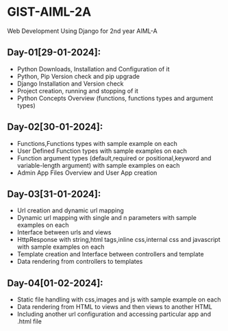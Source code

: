 # GIST-AIML-2A
Web Development Using Django for 2nd year AIML-A

## Day-01[29-01-2024]:
  - Python Downloads, Installation and Configuration of it
  - Python, Pip Version check and pip upgrade
  - Django Installation and Version check
  - Project creation, running and stopping of it
  - Python Concepts Overview (functions, functions types and argument types)

## Day-02[30-01-2024]:
  - Functions,Functions types with sample example on each
  - User Defined Function types with sample examples on each
  - Function argument types (default,required or positional,keyword and variable-length argument) with sample examples on each
  - Admin App Files Overview and User App creation

## Day-03[31-01-2024]:
  - Url creation and dynamic url mapping
  - Dynamic url mapping with single and n parameters with sample examples on each
  - Interface between urls and views
  - HttpResponse with string,html tags,inline css,internal css and javascript with sample examples on each
  - Template creation and Interface between controllers and template
  - Data rendering from controllers to templates

## Day-04[01-02-2024]:
  - Static file handling with css,images and js with sample example on each
  - Data rendering from HTML to views and then views to another HTML
  - Including another url configuration and accessing particular app and .html file

